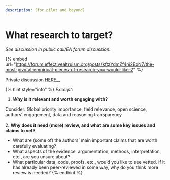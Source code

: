 ```yaml
---
description: (for pilot and beyond)
---
```


# What research to target?

_See discussion in public call/EA forum discussion:_

{% embed url="https://forum.effectivealtruism.org/posts/kftzYdmZf4nj2ExN7/the-most-pivotal-empirical-pieces-of-research-you-would-like-2" %}

Private discussion [HERE](https://docs.google.com/document/d/14HXHQTqwJ5VOw-SBoJD8Sd3jathdO9geKdmhdOOx\_Gw/edit)__

{% hint style="info" %}
_Excerpt:_

1. _**W**_**hy is it relevant and worth engaging with?**

Consider: Global priority importance, field relevance, open science, authors' engagement, data and reasoning transparency\
\
2\. **Why does it need (more) review, and what are some key issues and claims to vet?**

* What are (some of) the authors’ main important claims that are worth carefully evaluating?&#x20;
* What aspects of the evidence, argumentation, methods, interpretation, etc., are you unsure about?&#x20;
* What particular data, code, proofs, etc., would you like to see vetted. If it has already been peer-reviewed in some way, why do you think more review is needed?
{% endhint %}

